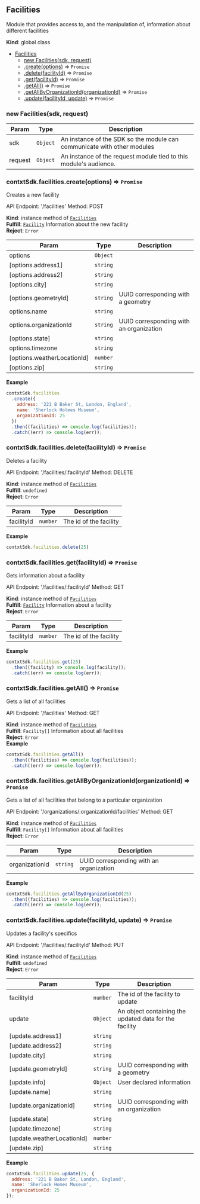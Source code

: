 <a name="Facilities"></a>

## Facilities
Module that provides access to, and the manipulation
of, information about different facilities

**Kind**: global class  

* [Facilities](#Facilities)
    * [new Facilities(sdk, request)](#new_Facilities_new)
    * [.create(options)](#Facilities+create) ⇒ <code>Promise</code>
    * [.delete(facilityId)](#Facilities+delete) ⇒ <code>Promise</code>
    * [.get(facilityId)](#Facilities+get) ⇒ <code>Promise</code>
    * [.getAll()](#Facilities+getAll) ⇒ <code>Promise</code>
    * [.getAllByOrganizationId(organizationId)](#Facilities+getAllByOrganizationId) ⇒ <code>Promise</code>
    * [.update(facilityId, update)](#Facilities+update) ⇒ <code>Promise</code>

<a name="new_Facilities_new"></a>

### new Facilities(sdk, request)

| Param | Type | Description |
| --- | --- | --- |
| sdk | <code>Object</code> | An instance of the SDK so the module can communicate with other modules |
| request | <code>Object</code> | An instance of the request module tied to this module's audience. |

<a name="Facilities+create"></a>

### contxtSdk.facilities.create(options) ⇒ <code>Promise</code>
Creates a new facility

API Endpoint: '/facilities'
Method: POST

**Kind**: instance method of [<code>Facilities</code>](#Facilities)  
**Fulfill**: [<code>Facility</code>](./Typedefs.md#Facility) Information about the new facility  
**Reject**: <code>Error</code>  

| Param | Type | Description |
| --- | --- | --- |
| options | <code>Object</code> |  |
| [options.address1] | <code>string</code> |  |
| [options.address2] | <code>string</code> |  |
| [options.city] | <code>string</code> |  |
| [options.geometryId] | <code>string</code> | UUID corresponding with a geometry |
| options.name | <code>string</code> |  |
| options.organizationId | <code>string</code> | UUID corresponding with an organization |
| [options.state] | <code>string</code> |  |
| options.timezone | <code>string</code> |  |
| [options.weatherLocationId] | <code>number</code> |  |
| [options.zip] | <code>string</code> |  |

**Example**  
```js
contxtSdk.facilities
  .create({
    address: '221 B Baker St, London, England',
    name: 'Sherlock Holmes Museum',
    organizationId: 25
  })
  .then((facilities) => console.log(facilities));
  .catch((err) => console.log(err));
```
<a name="Facilities+delete"></a>

### contxtSdk.facilities.delete(facilityId) ⇒ <code>Promise</code>
Deletes a facility

API Endpoint: '/facilities/:facilityId'
Method: DELETE

**Kind**: instance method of [<code>Facilities</code>](#Facilities)  
**Fulfill**: <code>undefined</code>  
**Reject**: <code>Error</code>  

| Param | Type | Description |
| --- | --- | --- |
| facilityId | <code>number</code> | The id of the facility |

**Example**  
```js
contxtSdk.facilities.delete(25)
```
<a name="Facilities+get"></a>

### contxtSdk.facilities.get(facilityId) ⇒ <code>Promise</code>
Gets information about a facility

API Endpoint: '/facilities/:facilityId'
Method: GET

**Kind**: instance method of [<code>Facilities</code>](#Facilities)  
**Fulfill**: [<code>Facility</code>](./Typedefs.md#Facility) Information about a facility  
**Reject**: <code>Error</code>  

| Param | Type | Description |
| --- | --- | --- |
| facilityId | <code>number</code> | The id of the facility |

**Example**  
```js
contxtSdk.facilities.get(25)
  .then((facility) => console.log(facility));
  .catch((err) => console.log(err));
```
<a name="Facilities+getAll"></a>

### contxtSdk.facilities.getAll() ⇒ <code>Promise</code>
Gets a list of all facilities

API Endpoint: '/facilities'
Method: GET

**Kind**: instance method of [<code>Facilities</code>](#Facilities)  
**Fulfill**: <code>Facility[]</code> Information about all facilities  
**Reject**: <code>Error</code>  
**Example**  
```js
contxtSdk.facilities.getAll()
  .then((facilities) => console.log(facilities));
  .catch((err) => console.log(err));
```
<a name="Facilities+getAllByOrganizationId"></a>

### contxtSdk.facilities.getAllByOrganizationId(organizationId) ⇒ <code>Promise</code>
Gets a list of all facilities that belong to a particular organization

API Endpoint: '/organizations/:organizationId/facilities'
Method: GET

**Kind**: instance method of [<code>Facilities</code>](#Facilities)  
**Fulfill**: <code>Facility[]</code> Information about all facilities  
**Reject**: <code>Error</code>  

| Param | Type | Description |
| --- | --- | --- |
| organizationId | <code>string</code> | UUID corresponding with an organization |

**Example**  
```js
contxtSdk.facilities.getAllByOrganizationId(25)
  .then((facilities) => console.log(facilities));
  .catch((err) => console.log(err));
```
<a name="Facilities+update"></a>

### contxtSdk.facilities.update(facilityId, update) ⇒ <code>Promise</code>
Updates a facility's specifics

API Endpoint: '/facilities/:facilityId'
Method: PUT

**Kind**: instance method of [<code>Facilities</code>](#Facilities)  
**Fulfill**: <code>undefined</code>  
**Reject**: <code>Error</code>  

| Param | Type | Description |
| --- | --- | --- |
| facilityId | <code>number</code> | The id of the facility to update |
| update | <code>Object</code> | An object containing the updated data for the facility |
| [update.address1] | <code>string</code> |  |
| [update.address2] | <code>string</code> |  |
| [update.city] | <code>string</code> |  |
| [update.geometryId] | <code>string</code> | UUID corresponding with a geometry |
| [update.info] | <code>Object</code> | User declared information |
| [update.name] | <code>string</code> |  |
| [update.organizationId] | <code>string</code> | UUID corresponding with an organization |
| [update.state] | <code>string</code> |  |
| [update.timezone] | <code>string</code> |  |
| [update.weatherLocationId] | <code>number</code> |  |
| [update.zip] | <code>string</code> |  |

**Example**  
```js
contxtSdk.facilities.update(25, {
  address: '221 B Baker St, London, England',
  name: 'Sherlock Homes Museum',
  organizationId: 25
});
```
